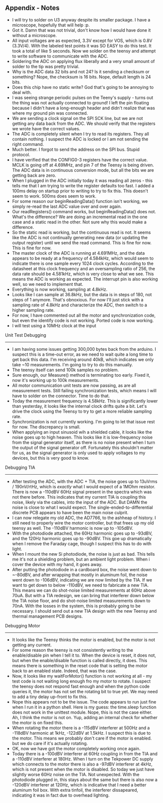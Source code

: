 Appendix - Notes
-------------------
- I will try to solder on U3 anyway despite its smaller package. I have a microscope, hopefully that will help :p.
- Got it. Damn that was not trivial, don't know how I would have done it without a microscope.
- All input voltages are as expected, 3.3V except for VOS, which is 0.8V (3.3V/4). With the labeled test points it was SO EASY to do this test. It took a total of like 5 seconds. Now we solder on the teensy and attempt to write software to communicate with the ADC.
- Soldering the ADC on applying flux liberally and a very small amount of solder to the tip was pretty trivial.
- Why is the ADC data 32 bits and not 24? Is it sending a checksum or something? Nope, the checksum is 16 bits. Nope, default length is 24 bits.
- Does this chip have no static write? God that's going to be annoying to deal with.
- I was seeing strange periodic pulses on the Teeny's supply - turns out the thing was not actually connected to ground! I left the pin floating because I didn't have a long-enough header and didn't realize that was where my ground pin was connected.
- We are sending a clock signal on the SPI SCK line, but we are not getting any data back from the ADC. We should verify that the registers we wrote have the correct values.
- The ADC is completely silent when I try to read its registers. They all contain nothing. I suspect the ADC is locked or I am not sending the right command.
- Much better. I forgot to send the address on the SPI bus. Stupid protocol. 
- I have verified that the CONFIG0-3 registers have the correct value. MCLK is going off at 4.69MHz, and pin 7 of the Teensy is being driven. The ADC data is in continuous conversion mode, but all the bits we are getting back are zero.
- When I plugged in the ADC initially today it was reading all zeros - this tells me that I am trying to write the register defaults too fast. I added a 100ms delay on startup prior to writing to try to fix this. This doesn't seem to work. 500ms does seem to work.
- For some reason our beginReadingData() function isn't working, we simply re-read the last ADC value over and over again.
- Our readRegisters() command works, but beginReadingData() does not. What's the difference? We are doing an incremental read in the one case and a static read in the other. Not sure why this would make a difference.
- So the static read is working, but the continuous read is not. It seems like the ADC is not continually generating new data (or updating the output register) until we send the read command. This is fine for now. This is fine for now.
- The master clock of the ADC is running at 4.691MHz, and the data appears to be ready at a frequency of 4.584kHz, which would seem to indicate there is one sample every 1024 clock cycles. According to the datasheet at this clock frequency and an oversampling ratio of 256, the data rate should be 4.581kHz, which is very close to what we see. This means the ADC is working as expected. The interrupt pin is also working well, so we need to implement that.
- Everything is now working, sampling at 4.8kHz. 
- Looks like I can sample at 36.8kHz, but the data is in steps of 180, not steps of 1 anymore. That's obnoxious. For now I'll just stick with a sampling rate of 4.8kHz and characterize the ADC, then switch to a higher sampling rate.
- For now, I have commented out all the motor and synchronization code, but even the identify code is not working. Ported code is now working.
- I will test using a 10MHz clock at the input

Unit Test Debugging
____________________
- I am having some issues getting 300,000 bytes back from the arduino. I suspect this is a time-out error, as we need to wait quite a long time to get back this data. I'm receiving around 40kB, which indicates we only take ~10 measurements. I'm going to try to do this manually.
- The teensy itself can send 100k samples no problem.
- Sure enough, our Measure() method is terminating too early. Fixed it, now it's working up to 100k measurements.
- All motor communication unit tests are now passing, as are all measurement tests. Still failing synchronization tests, which means I will have to solder on the connector. Time to do that.
- Today the measurement frequency is 4.58kHz. This is significantly lower than yesterday, it looks like the internal clock drifts quite a bit. Let's drive the clock using the Teensy to try to get a more reliable sampling rate.
- Synchronization is not currently working. I'm going to let that issue rest for now. The discrepancy is small. 
- When applying an input sinusoid wih a shielded cable, it looks like the noise goes up to high heaven. This looks like it is low-frequency noise from the signal generator itself, as there is no noise present when I turn the output of the signal generator off. Fortunately this shouldn't matter for us, as the signal generator is only used to apply voltages to my devices, but this is very good to know.

Debugging TIA
________________
- After testing the ADC, with the ADC + TIA, the noise goes up to 13uVrms / 190nV/rtHz, which is *exactly* what I would expect of a 1MOhm resistor. There is now a -110dBV 60Hz signal present in the spectra which was not there before. This indicates that my current TIA is coupling this noise, likely via the cables, into the input of the ADC. But DAMN the noise is close to what I would expect. The single-ended-to-differential discrete PCB appears to have been the main noise culprit.
- I can now relegate my old ADC, the AD7766, to the ashheap of history. I still need to properly wire the motor controller, but that frees up my old teensy as well. The -110dBV harmonic is now up to -105dBV.
- With the photodiode attached, the 60Hz harmonic goes up to -93dBV, and the 120Hz harmonic goes up to -90dBV. This goe up dramatically when I remove the Faraday cage, though I suspect this has to do with light.
- When I mount the new Si photodiode, the noise is just as bad. This tells me it's not a shielding problem, but an ambient light problem. When i cover the device with my hand, it goes away.
- After putting the photodiode in a cardboard box, the noise went down to ~-80dBV, and after wrapping that mostly in aluminum foil, the noise went down to -106dBV, indicating we are now limited by the TIA. If we want to get down to below -110dBV, we need to fabricate a new TIA. This means we can do shot-noise limited measurements at 60Hz above 70uA. But with a TIA redesign, we can bring that interferer down below the TIA noise floor, and do shot-noise limited measurements down to 70nA. With the losses in the system, this is probably going to be necessary. I should send out a new TIA design with the new Teensy and thermal management PCB designs.

Debugging Motor
__________________
- It looks like the Teensy thinks the motor is enabled, but the motor is not getting any current.
- For some reason the teensy is not consistently writing to the enable/disable pin when I tell it to. When the device is reset, it does not, but when the enable/disable function is called directly, it does. This means there is something in the reset code that is setting the motor back to an enabled state. Indeed, that was the case.
- Now, it looks like my waitForMotor() function is not working at all - my test code is not waiting long enough fro my motor to rotate. I suspect the teensy does not respond fast enough and when the python code queries it, the motor has not set the rotating bit to true yet. We may need to add a tiny delay up-front to fix this.
- Nope this appears not to be the issue. The code appears to run just fine when I run it in a python shell. Here is my guess: the time.sleep function does not work in the unittest module. Nope, this is not the case either. Ah, I think the motor is not on. Yup, adding an internal check for whether the motor is on fixed this.
- When rotating the motor there is a -115dBV interferer at 500Hz and a -118dBV harmonic at 1kHz, -122dBV at 1.5kHz. I suspect this is due to the motor. This means we probably don't care if the motor is enabled. but we do care if it's actually rotating.
- OK, now we have got the motor completely working once again.
- Today there is a -100dBV interferer at 60Hz coupling in from the TIA and a -110dBV interferer at 180Hz. When I turn on the Tekpower DC supply which connects to the motor there is also a -97dBV interferer at 4kHz, which is not present when the motor is disabled. So today we just have slightly worse 60Hz noise on the TIA. Not unexpected. With the photodiode plugged in, this stays about the same but there is also now a -120dBV interferer at 120Hz, which is indicative that I need a better aluminum foil box. With extra tinfoil, the interferer dissapeared, indicating it was in fact due to overhead lighting.
